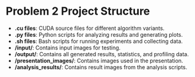 # Problem 2 Project Structure

- **.cu files**: CUDA source files for different algorithm variants.
- **.py files**: Python scripts for analyzing results and generating plots.
- **.sh files**: Bash scripts for running experiments and collecting data.
- **/input/**: Contains input images for testing.
- **/output/**: Contains all generated results, statistics, and profiling data.
- **/presentation_images/**: Contains images used in the presentation.
- **/analysis_results/**: Contains result images from the analysis scripts.
